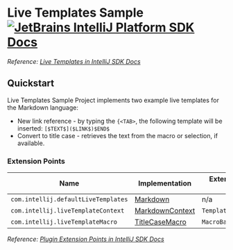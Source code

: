 # Live Templates Sample [![JetBrains IntelliJ Platform SDK Docs](https://jb.gg/badges/docs.svg)][docs]
*Reference: [Live Templates in IntelliJ SDK Docs][docs:live_templates]*

## Quickstart

Live Templates Sample Project implements two example live templates for the Markdown language:

- New link reference - by typing the `{<TAB>`, the following template will be inserted: `[$TEXT$]($LINK$)$END$`
- Convert to title case - retrieves the text from the macro or selection, if available.

### Extension Points

| Name                                | Implementation                          | Extension Point Class |
| ----------------------------------- | --------------------------------------- | --------------------- |
| `com.intellij.defaultLiveTemplates` | [Markdown][file:Markdown]               | n/a                   |
| `com.intellij.liveTemplateContext`  | [MarkdownContext][file:MarkdownContext] | `TemplateContextType` |
| `com.intellij.liveTemplateMacro`    | [TitleCaseMacro][file:TitleCaseMacro]   | `MacroBase`           |

*Reference: [Plugin Extension Points in IntelliJ SDK Docs][docs:ep]*


[docs]: https://www.jetbrains.org/intellij/sdk/docs
[docs:live_templates]: https://jetbrains.org/intellij/sdk/docs/tutorials/live_templates.html
[docs:ep]: https://www.jetbrains.org/intellij/sdk/docs/basics/plugin_structure/plugin_extensions.html

[file:Markdown]: ./src/main/resources/liveTemplates/Markdown.xml
[file:MarkdownContext]: ./src/main/java/org/intellij/sdk/liveTemplates/MarkdownContext.java
[file:TitleCaseMacro]: ./src/main/java/org/intellij/sdk/liveTemplates/TitleCaseMacro.java

